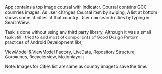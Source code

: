App contains a top image coursal with indicator. Coursal contains GCC countries images. As user changes Coursal item by swiping, A list at bottom shows some of cities of that country. User can search cities by typing in SearchView.

Task is done without using any third party library. Although it was a small task still I tried to add most of components of Good Design Pattern practices of Android Development like,

ViewModel & ViewModel Factory, LiveData, Repository Structure, Coroutines, Recyclerview, Motionlayout

Note: Images for Cities list are same as country image to save the time. 

